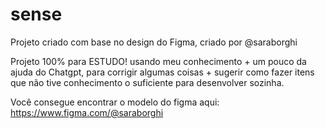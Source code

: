 # sense
Projeto criado com base no design do Figma, criado por @saraborghi

Projeto 100% para ESTUDO! usando meu conhecimento + um pouco da ajuda do Chatgpt, para corrigir algumas coisas + sugerir como fazer itens que não tive conhecimento o suficiente para desenvolver sozinha.

Você consegue encontrar o modelo do figma aqui: https://www.figma.com/@saraborghi
